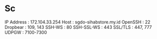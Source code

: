 # Sc
IP Address : 172.104.33.254 Host : sgdo-sihabstore.my.id OpenSSH : 22 Dropbear : 109, 143                                    SSH-WS : 80 SSH-SSL-WS : 443                                       SSL/TLS :  447, 777 UDPGW : 7100-7300
